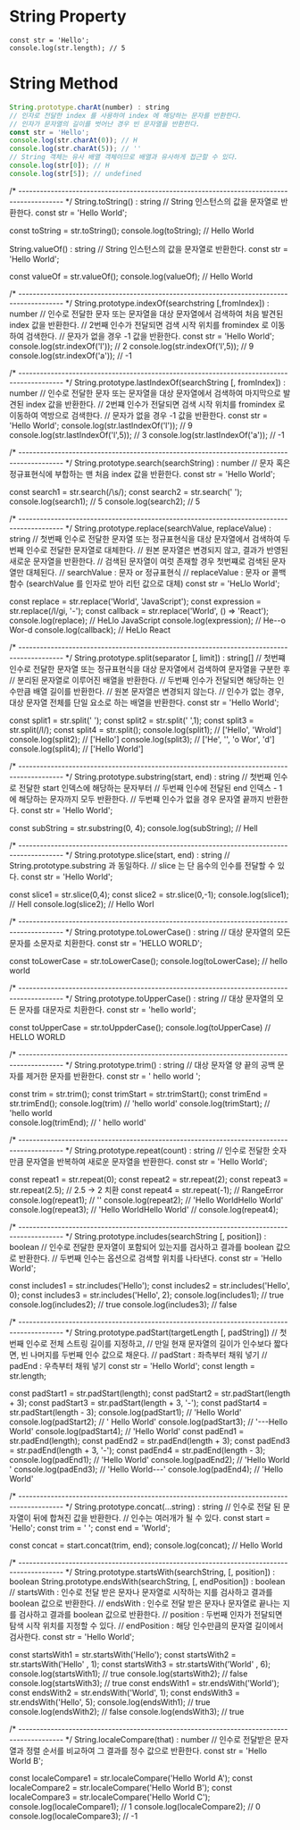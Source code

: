# String Property
```
const str = 'Hello';
console.log(str.length); // 5
```


# String Method
``` javascript
String.prototype.charAt(number) : string
// 인자로 전달한 index 를 사용하여 index 에 해당하는 문자를 반환한다.
// 인자가 문자열의 길이를 벗어난 경우 빈 문자열을 반환한다.
const str = 'Hello';
console.log(str.charAt(0)); // H
console.log(str.charAt(5)); // ''
// String 객체는 유사 배열 객체이므로 배열과 유사하게 접근할 수 있다.
console.log(str[0]); // H
console.log(str[5]); // undefined
```


/* ------------------------------------------------------------------------------------------ */
String.toString() : string
// String 인스턴스의 값을 문자열로 반환한다.
const str = 'Hello World';

const toString = str.toString();
console.log(toString); // Hello World


String.valueOf() : string
// String 인스턴스의 값을 문자열로 반환한다.
const str = 'Hello World';

const valueOf = str.valueOf();
console.log(valueOf); // Hello World


/* ------------------------------------------------------------------------------------------ */
String.prototype.indexOf(searchstring [,fromIndex]) : number
// 인수로 전달한 문자 또는 문자열을 대상 문자열에서 검색하여 처음 발견된 index 값을 반환한다.
// 2번째 인수가 전달되면 검색 시작 위치를 fromindex 로 이동하여 검색한다.
// 문자가 없을 경우 -1 값을 반환한다.
const str = 'Hello World';
console.log(str.indexOf('l')); // 2
console.log(str.indexOf('l',5)); // 9
console.log(str.indexOf('a')); // -1


/* ------------------------------------------------------------------------------------------ */
String.prototype.lastIndexOf(searchString [, fromIndex]) : number
// 인수로 전달한 문자 또는 문자열을 대상 문자열에서 검색하여 마지막으로 발견된 index 값을 반환한다.
// 2번쨰 인수가 전달되면 검색 시작 위치를 fromindex 로 이동하여 역방으로 검색한다.
// 문자가 없을 경우 -1 값을 반환한다.
const str = 'Hello World';
console.log(str.lastIndexOf('l')); // 9
console.log(str.lastIndexOf('l',5)); // 3
console.log(str.lastIndexOf('a')); // -1


/* ------------------------------------------------------------------------------------------ */
String.prototype.search(searchString) : number
// 문자 혹은 정규표현식에 부합하는 맨 처음 index 값을 반환한다.
const str = 'Hello World';

const search1 = str.search(/\s/);
const search2 = str.search(' ');
console.log(search1); // 5
console.log(search2); // 5


/* ------------------------------------------------------------------------------------------ */
String.prototype.replace(searchValue, replaceValue) : string
// 첫번째 인수로 전달한 문자열 또는 정규표현식을 대상 문자열에서 검색하여 두번째 인수로 전달한 문자열로 대체한다.
// 원본 문자열은 변경되지 않고, 결과가 반영된 새로운 문자열을 반환한다.
// 검색된 문자열이 여럿 존재할 경우 첫번쨰로 검색된 문자열만 대체된다.
// searchValue : 문자 or 정규표현식
// replaceValue : 문자 or 콜백함수 (searchValue 를 인자로 받아 리턴 값으로 대체)
const str = 'HeLlo World';

const replace = str.replace('World', 'JavaScript');
const expression = str.replace(/l/gi, '-');
const callback = str.replace('World', () => 'React');
console.log(replace); // HeLlo JavaScript
console.log(expression); // He--o Wor-d
console.log(callback); // HeLlo React


/* ------------------------------------------------------------------------------------------ */
String.prototype.split(separator [, limit]) : string[]
// 첫번쨰 인수로 전달한 문자열 또는 정규표현식을 대상 문자열에서 검색하여 문자열을 구분한 후
// 분리된 문자열로 이루어진 배열을 반환한다.
// 두번째 인수가 전달되면 해당하는 인수만큼 배열 길이를 반환한다.
// 원본 문자열은 변경되지 않는다.
// 인수가 없는 경우, 대상 문자열 전체를 단일 요소로 하는 배열을 반환한다.
const str = 'Hello World';

const split1 = str.split(' ');
const split2 = str.split(' ',1);
const split3 = str.split(/l/);
const split4 = str.split();
console.log(split1); // ['Hello', 'Wrold']
console.log(split2); // ['Hello']
console.log(split3); // ['He', '', 'o Wor', 'd']
console.log(split4); // ['Hello World']


/* ------------------------------------------------------------------------------------------ */
String.prototype.substring(start, end) : string
// 첫번째 인수로 전달한 start 인덱스에 해당하는 문자부터 
// 두번째 인수에 전달된 end 인덱스 - 1 에 해당하는 문자까지 모두 반환한다.
// 두번쨰 인수가 없을 경우 문자열 끝까지 반환한다.
const str = 'Hello World';

const subString = str.substring(0, 4);
console.log(subString); // Hell


/* ------------------------------------------------------------------------------------------ */
String.prototype.slice(start, end) : string
// String.prototype.substring 과 동일하다.
// slice 는 단 음수의 인수를 전달할 수 있다.
const str = 'Hello World';

const slice1 = str.slice(0,4);
const slice2 = str.slice(0,-1);
console.log(slice1); // Hell
console.log(slice2); // Hello Worl


/* ------------------------------------------------------------------------------------------ */
String.prototype.toLowerCase() : string
// 대상 문자열의 모든 문자를 소문자로 치환한다.
const str = 'HELLO WORLD';

const toLowerCase = str.toLowerCase();
console.log(toLowerCase); // hello world


/* ------------------------------------------------------------------------------------------ */
String.prototype.toUpperCase() : string
// 대상 문자열의 모든 문자를 대문자로 치환한다.
const str = 'hello world';

const toUpperCase = str.toUppderCase();
console.log(toUpperCase) // HELLO WORLD


/* ------------------------------------------------------------------------------------------ */
String.prototype.trim() : string
// 대상 문자열 양 끝의 공백 문자를 제거한 문자를 반환한다.
const str = '        hello world     ';

const trim = str.trim();
const trimStart = str.trimStart();
const trimEnd = str.trimEnd();
console.log(trim) // 'hello world'
console.log(trimStart); // 'hello world     
console.log(trimEnd); // '        hello world'


/* ------------------------------------------------------------------------------------------ */
String.prototype.repeat(count) : string
// 인수로 전달한 숫자만큼 문자열을 반복하여 새로운 문자열을 반환한다.
const str = 'Hello World';

const repeat1 = str.repeat(0);
const repeat2 = str.repeat(2);
const repeat3 = str.repeat(2.5); // 2.5 -> 2 치환
const repeat4 = str.repeat(-1); // RangeError
console.log(repeat1); // ''
console.log(repeat2); // 'Hello WorldHello World'
console.log(repeat3); // 'Hello WorldHello World'
// console.log(repeat4);


/* ------------------------------------------------------------------------------------------ */
String.prototype.includes(searchString [, position]) : boolean
// 인수로 전달한 문자열이 포함되어 있는지를 검사하고 결과를 boolean 값으로 반환한다.
// 두번째 인수는 옵션으로 검색할 위치를 나타낸다.
const str = 'Hello World';

const includes1 = str.includes('Hello');
const includes2 = str.includes('Hello', 0);
const includes3 = str.includes('Hello', 2);
console.log(includes1); // true
console.log(includes2); // true
console.log(includes3); // false


/* ------------------------------------------------------------------------------------------ */
String.prototype.padStart(targetLength [, padString])
// 첫번째 인수로 전체 스트링 길이를 지정하고, 
// 만일 현재 문자열의 길이가 인수보다 짧다면, 빈 나머지를 두번째 인수 값으로 채운다.
// padStart : 좌측부터 채워 넣기
// padEnd : 우측부터 채워 넣기
const str = 'Hello World';
const length = str.length;

const padStart1 = str.padStart(length);
const padStart2 = str.padStart(length + 3);
const padStart3 = str.padStart(length + 3, '-');
const padStart4 = str.padStart(length - 3);
console.log(padStart1); // 'Hello World'
console.log(padStart2); // '   Hello World'
console.log(padStart3); // '---Hello World'
console.log(padStart4); // 'Hello World'
const padEnd1 = str.padEnd(length);
const padEnd2 = str.padEnd(length + 3);
const padEnd3 = str.padEnd(length + 3, '-');
const padEnd4 = str.padEnd(length - 3);
console.log(padEnd1); // 'Hello World'
console.log(padEnd2); // 'Hello World   '
console.log(padEnd3); // 'Hello World---'
console.log(padEnd4); // 'Hello World'


/* ------------------------------------------------------------------------------------------ */
String.prototype.concat(...string) : string
// 인수로 전달 된 문자열이 뒤에 합쳐진 값을 반환한다.
// 인수는 여러개가 될 수 있다.
const start = 'Hello';
const trim = ' ';
const end = 'World';

const concat = start.concat(trim, end);
console.log(concat); // Hello World


/* ------------------------------------------------------------------------------------------ */
String.prototype.startsWith(searchString, [, position]) : boolean
String.prototype.endsWith(searchString, [, endPosition]) : boolean
// startsWith : 인수로 전달 받은 문자나 문자열로 시작하는 지를 검사하고 결과를 boolean 값으로 반환한다.
// endsWith : 인수로 전달 받은 문자나 문자열로 끝나는 지를 검사하고 결과를 boolean 값으로 반환한다.
// position : 두번째 인자가 전달되면 탐색 시작 위치를 지정할 수 있다.
// endPosition : 해당 인수만큼의 문자열 길이에서 검사한다.
const str = 'Hello World';

const startsWith1 = str.startsWith('Hello');
const startsWith2 = str.startsWith('Hello' , 1);
const startsWith3 = str.startsWith('World' , 6);
console.log(startsWith1); // true
console.log(startsWith2); // false
console.log(startsWith3); // true
const endsWith1 = str.endsWith('World');
const endsWith2 = str.endsWith('World', 1);
const endsWith3 = str.endsWith('Hello', 5);
console.log(endsWith1); // true
console.log(endsWith2); // false
console.log(endsWith3); // true


/* ------------------------------------------------------------------------------------------ */
String.localeCompare(that) : number
// 인수로 전달받은 문자열과 정렬 순서를 비교하여 그 결과를 정수 값으로 반환한다.
const str = 'Hello World B';

const localeCompare1 = str.localeCompare('Hello World A');
const localeCompare2 = str.localeCompare('Hello World B');
const localeCompare3 = str.localeCompare('Hello World C');
console.log(localeCompare1); // 1
console.log(localeCompare2); // 0
console.log(localeCompare3); // -1
